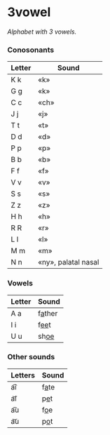 # 3vowel
*Alphabet with 3 vowels.*
### Conosonants
| Letter | Sound |
| --- | --- |
| K k | «k» |
| G g | «k» |
| C c | «ch» |
| J j | «j» |
| T t | «t» |
| D d | «d» |
| P p | «p» |
| B b | «b» |
| F f | «f» |
| V v | «v» |
| S s | «s» |
| Z z | «z» |
| H h | «h» |
| R R | «r» |
| L l | «l» |
| M m | «m» |
| N n | «ny», palatal nasal |

### Vowels
| Letter | Sound |
| --- | --- |
| A a | f<ins>a</ins>ther |
| I i | f<ins>ee</ins>t |
| U u | sh<ins>oe</ins> |

### Other sounds
| Letters | Sound |
| --- | --- |
| a&#x0361;i | f<ins>a</ins>te |
| a&#x035D;i | p<ins>e</ins>t |
| a&#x0361;u | f<ins>o</ins>e |
| a&#x035D;u | p<ins>o</ins>t |
